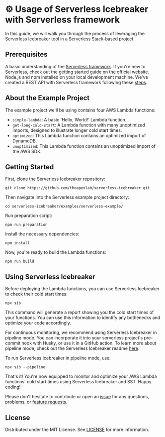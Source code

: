 # ⚙️ Usage of Serverless Icebreaker with Serverless framework

In this guide, we will walk you through the process of leveraging the Serverless Icebreaker tool in a Serverless Stack-based project.

## Prerequisites

A basic understanding of the [Serverless framework](https://www.serverless.com/). If you're new to Serverless, check out the getting started guide on the official website.
Node.js and npm installed on your local development machine.
We've created a REST API with Serverless framework following these [steps](https://www.serverless.com/framework/docs/getting-started).

## About the Example Project

The example project we'll be using contains four AWS Lambda functions:

- `simple-lambda`: A basic 'Hello, World!' Lambda function.
- `get-long-cold-start`: A Lambda function with many unoptimized imports, designed to illustrate longer cold start times.
- `optimized`: This Lambda function contains an optimized import of DynamoDB.
- `unoptimized`: This Lambda function contains an unoptimized import of the AWS SDK.

## Getting Started

First, clone the Serverless Icebreaker repository:

```
git clone https://github.com/theapexlab/serverless-icebreaker.git
```

Then navigate into the Serverless example project directory:

```
cd serverless-icebreaker/examples/serverless-example/
```

Run preparation script:

```
npm run preparation
```

Install the necessary dependencies:

```
npm install
```

Now, you're ready to build the Lambda functions:

```
npm run build
```

## Using Serverless Icebreaker

Before deploying the Lambda functions, you can use Serverless Icebreaker to check their cold start times:

```
npx sib
```

This command will generate a report showing you the cold start times of your functions. You can use this information to identify any bottlenecks and optimize your code accordingly.

For continuous monitoring, we recommend using Serverless Icebreaker in pipeline mode. You can incorporate it into your serverless project's pre-commit hook with Husky, or use it in a GitHub action. To learn more about pipeline mode, check out the Serverless Icebreaker readme [here](https://github.com/theapexlab/serverless-icebreaker/blob/main/README.md).

To run Serverless Icebreaker in pipeline mode, use:

```
npx sib --pipeline
```

That's it! You're now equipped to monitor and optimize your AWS Lambda functions' cold start times using Serverless Icebreaker and SST. Happy coding!

Please don't hesitate to contribute or open an [issue](https://github.com/theapexlab/serverless-icebreaker/issues/new?labels=bug) for any questions, problems, or [feature requests](https://github.com/theapexlab/serverless-icebreaker/issues/new?labels=feature).

## License

Distributed under the MIT License. See [LICENSE](https://github.com/theapexlab/cold-start-tool/blob/main/LICENSE) for more information.
